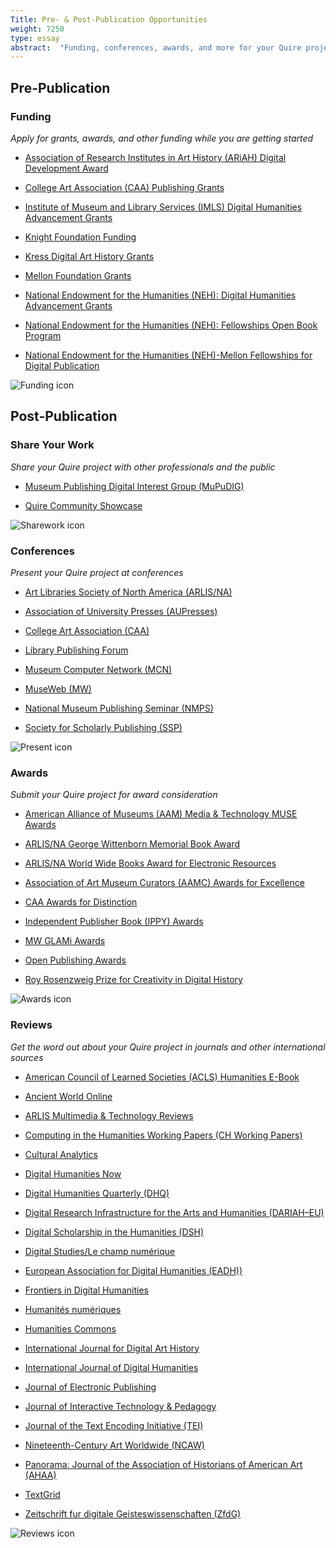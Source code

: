 ```yaml
---
Title: Pre- & Post-Publication Opportunities
weight: 7250
type: essay
abstract:  "Funding, conferences, awards, and more for your Quire project"
---
```


## Pre-Publication

<div class="image-list">

### Funding

*Apply for grants, awards, and other funding while you are getting started*

* [Association of Research Institutes in Art History (ARiAH) Digital Development Award](http://www.ariah.info/ARIAHAWARDS.html)

* [College Art Association (CAA) Publishing Grants](https://www.collegeart.org/programs/publishing-grants)

* [Institute of Museum and Library Services (IMLS) Digital Humanities Advancement Grants](https://www.imls.gov/grants/available/digital-humanities-advancement-grants)

* [Knight Foundation Funding](https://knightfoundation.org/apply/)

* [Kress Digital Art History Grants](https://www.kressfoundation.org/Programs/Grants/Digital-Art-History)

* [Mellon Foundation Grants](https://mellon.org/grants/grantmaking-policies-and-guidelines/grant-proposal-guidelines/)

* [National Endowment for the Humanities (NEH): Digital Humanities Advancement Grants](https://www.neh.gov/grants/odh/digital-humanities-advancement-grants)

* [National Endowment for the Humanities (NEH): Fellowships Open Book Program ](https://www.neh.gov/grants/odh/FOBP) 

* [National Endowment for the Humanities (NEH)-Mellon Fellowships for Digital Publication](https://www.neh.gov/grants/research/neh-mellon-fellowships-digital-publication)

![Funding icon](/img/illustrations/quire-icon-funding-bw-300.jpg)

</div>

## Post-Publication

<div class="image-list">

### Share Your Work

*Share your Quire project with other professionals and the public*

* [Museum Publishing Digital Interest Group (MuPuDIG)](https://docs.google.com/forms/d/e/1FAIpQLSeKK2mwSG9fpMgAFoE5qkjKvYUQK7U4596QikNxBB3mE9-ODQ/viewform)

* [Quire Community Showcase](https://docs.google.com/forms/d/1R3mOLgsJCw9vx7PQJlVy8w1TRwgxFMWUiOo8TtuSI_A/edit)

![Sharework icon](/img/illustrations/quire-icon-sharework-bw-300.jpg)

</div>
<div class="image-list">

### Conferences
*Present your Quire project at conferences*

* [Art Libraries Society of North America (ARLIS/NA)](https://www.arlisna.org/conferences)

* [Association of University Presses (AUPresses)](https://aupresses.org/programs-events/annual-meeting/)

* [College Art Association (CAA)](https://www.collegeart.org/programs/conference/proposals)

* [Library Publishing Forum](https://librarypublishing.org/forum/)

* [Museum Computer Network (MCN)](https://mcn.edu/mcn2021/)

* [MuseWeb (MW)](https://www.museweb.net/conferences/)

* [National Museum Publishing Seminar (NMPS)](https://grahamschool.uchicago.edu/programs-courses/annual-programs/national-museum-publishing-seminar)

* [Society for Scholarly Publishing (SSP)](https://customer.sspnet.org/SSP/Events/2021-Annual-Meeting/ssp/AM21/Home.aspx?hkey=7d306ff0-39b3-4bfd-b495-1aecdf286529)

![Present icon](/img/illustrations/quire-icon-present-bw-300.jpg)

</div>
<div class="image-list">

### Awards
*Submit your Quire project for award consideration*

* [American Alliance of Museums (AAM) Media & Technology MUSE Awards](https://www.aam-us.org/programs/awards-competitions/media-technology-muse-awards/)

* [ARLIS/NA George Wittenborn Memorial Book Award](https://www.arlisna.org/george-wittenborn-memorial-book-award)

* [ARLIS/NA World Wide Books Award for Electronic Resources](https://www.arlisna.org/worldwide-books-award-for-electronic-resources)

* [Association of Art Museum Curators (AAMC) Awards for Excellence](https://www.artcurators.org/page/Prizes)

* [CAA Awards for Distinction](https://www.collegeart.org/programs/awards)

* [Independent Publisher Book (IPPY) Awards](https://ippyawards.com/84/about)

* [MW GLAMi Awards](https://www.museweb.net/best-of-the-web/)

* [Open Publishing Awards](https://openpublishingawards.org/)

* [Roy Rosenzweig Prize for Creativity in Digital History](https://www.historians.org/awards-and-grants/awards-and-prizes/roy-rosenzweig-prize)

![Awards icon](/img/illustrations/quire-icon-awards-bw-300.jpg)

</div>
<div class="image-list">

### Reviews
*Get the word out about your Quire project in journals and other international sources*

* [American Council of Learned Societies (ACLS) Humanities E-Book](https://www.humanitiesebook.org/about)

* [Ancient World Online](http://ancientworldonline.blogspot.com/)

* [ARLIS Multimedia & Technology Reviews](https://docs.google.com/forms/d/e/1FAIpQLScIWxx4cn4KS8aIt_KpSjsEEwZ7IjSrQepzH8re5A4s7OEEEw/viewform)

* [Computing in the Humanities Working Papers (CH Working Papers)](http://projects.chass.utoronto.ca/chwp/submit.html)

* [Cultural Analytics](https://culturalanalytics.org/for-authors)

* [Digital Humanities Now](https://digitalhumanitiesnow.org/faq/)

* [Digital Humanities Quarterly (DHQ)](http://www.digitalhumanities.org/dhq/submissions/index.html)

* [Digital Research Infrastructure for the Arts and Humanities (DARIAH–EU)](https://www.dariah.eu/about/publications/)

* [Digital Scholarship in the Humanities (DSH)](https://academic.oup.com/dsh/pages/General_Instructions)

* [Digital Studies/Le champ numérique](https://www.digitalstudies.org/about/submissions/)

* [European Association for Digital Humanities (EADH))](https://eadh.org/)

* [Frontiers in Digital Humanities](https://www.frontiersin.org/journals/digital-humanities#submission-checklist)

* [Humanités numériques](https://journals.openedition.org/revuehn/)

* [Humanities Commons](https://hcommons.org/)

* [International Journal for Digital Art History](https://dahj.org/contribute)

* [International Journal of Digital Humanities](https://www.springer.com/journal/42803/submission-guidelines)

* [Journal of Electronic Publishing](https://journals.publishing.umich.edu/jep/submissions/)

* [Journal of Interactive Technology & Pedagogy](https://jitp.commons.gc.cuny.edu/call-for-submissions/)

* [Journal of the Text Encoding Initiative (TEI)](https://journal.tei-c.org/index.php/journal/about/submissions)

* [Nineteenth-Century Art Worldwide (NCAW)](https://www.19thc-artworldwide.org/submissions)

* [Panorama: Journal of the Association of Historians of American Art (AHAA)](https://editions.lib.umn.edu/panorama/submissions/)

* [TextGrid](https://textgrid.de/en/)

* [Zeitschrift fur digitale Geisteswissenschaften (ZfdG)](https://zfdg.de/publizieren)

![Reviews icon](/img/illustrations/quire-icon-reviews-bw-300.jpg)

</div>
